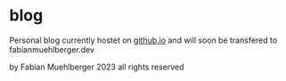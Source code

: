 # blog
Personal blog currently hostet on [github.io](http://fabianmuehlberger.github.io/blog/) and will soon be transfered to fabianmuehlberger.dev


by Fabian Muehlberger 2023
all rights reserved
